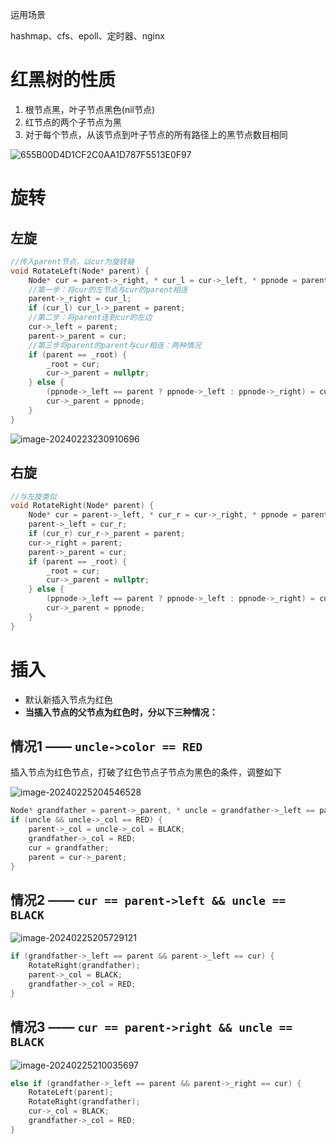 运用场景

hashmap、cfs、epoll、定时器、nginx

# 红黑树的性质

1. 根节点黑，叶子节点黑色(nil节点)
2. 红节点的两个子节点为黑
3. 对于每个节点，从该节点到叶子节点的所有路径上的黑节点数目相同

![655B00D4D1CF2C0AA1D787F5513E0F97](https://typora-dusong.oss-cn-chengdu.aliyuncs.com/655B00D4D1CF2C0AA1D787F5513E0F97.png)

# 旋转

## 左旋

````cpp
//传入parent节点，以cur为旋转轴
void RotateLeft(Node* parent) {
	Node* cur = parent->_right, * cur_l = cur->_left, * ppnode = parent->_parent;
	//第一步：将cur的左节点与cur的parent相连
	parent->_right = cur_l;
	if (cur_l) cur_l->_parent = parent;
	//第二步：将parent连到cur的左边
	cur->_left = parent;
	parent->_parent = cur;
	//第三步将parent的parent与cur相连：两种情况
	if (parent == _root) {
		_root = cur;
		cur->_parent = nullptr;
	} else {
		(ppnode->_left == parent ? ppnode->_left : ppnode->_right) = cur;
		cur->_parent = ppnode;
	}
}
````

![image-20240223230910696](https://typora-dusong.oss-cn-chengdu.aliyuncs.com/image-20240223230910696.png)

## 右旋

```cpp
//与左旋类似
void RotateRight(Node* parent) {
	Node* cur = parent->_left, * cur_r = cur->_right, * ppnode = parent->_parent;
	parent->_left = cur_r;
	if (cur_r) cur_r->_parent = parent;
	cur->_right = parent;
	parent->_parent = cur;
	if (parent == _root) {
		_root = cur;
		cur->_parent = nullptr;
	} else {
		(ppnode->_left == parent ? ppnode->_left : ppnode->_right) = cur;
		cur->_parent = ppnode;
	}
}
```



# 插入

- 默认新插入节点为红色
- **当插入节点的父节点为红色时，分以下三种情况：**

## 情况1 —— `uncle->color == RED`

插入节点为红色节点，打破了红色节点子节点为黑色的条件，调整如下

![image-20240225204546528](https://typora-dusong.oss-cn-chengdu.aliyuncs.com/image-20240225204546528.png)

```cpp
Node* grandfather = parent->_parent, * uncle = grandfather->_left == parent ? grandfather->_right : grandfather->_left; 
if (uncle && uncle->_col == RED) {
	parent->_col = uncle->_col = BLACK;
	grandfather->_col = RED;
	cur = grandfather;
	parent = cur->_parent;
}
```

## 情况2 —— `cur == parent->left && uncle == BLACK`

![image-20240225205729121](https://typora-dusong.oss-cn-chengdu.aliyuncs.com/image-20240225205729121.png)

```cpp
if (grandfather->_left == parent && parent->_left == cur) {
    RotateRight(grandfather);
    parent->_col = BLACK;
    grandfather->_col = RED;
}
```



## 情况3 —— `cur == parent->right && uncle == BLACK`

![image-20240225210035697](https://typora-dusong.oss-cn-chengdu.aliyuncs.com/image-20240225210035697.png)

```cpp
else if (grandfather->_left == parent && parent->_right == cur) {
    RotateLeft(parent);
    RotateRight(grandfather);
    cur->_col = BLACK;
    grandfather->_col = RED;
}
```

